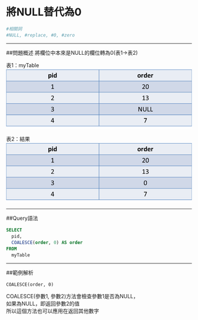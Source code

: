 # 將NULL替代為0

```bash
#相關詞
#NULL, #replace, #0, #zero
```


---


##問題概述
將欄位中本來是NULL的欄位轉為0(表1→表2)


表1：myTable
![](origin_null0.png)

表2：結果
![](result_null0.png)


---


  
##Query語法

```sql
SELECT 
  pid,
  COALESCE(order, 0) AS order
FROM
  myTable
```



---

##範例解析
```
COALESCE(order, 0)
```
COALESCE(參數1, 參數2)方法會檢查參數1是否為NULL，  
如果為NULL，即返回參數2的值  
所以這個方法也可以應用在返回其他數字